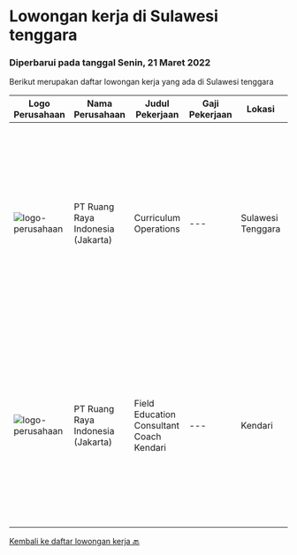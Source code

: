 
  # Lowongan kerja di Sulawesi tenggara

  ### Diperbarui pada tanggal Senin, 21 Maret 2022

  Berikut merupakan daftar lowongan kerja yang ada di Sulawesi tenggara

  |Logo Perusahaan | Nama Perusahaan | Judul Pekerjaan | Gaji Pekerjaan | Lokasi | Deskripsi | Tanggal diunggah | Pranala |
  | -------------- | --------------- | --------------- | --------- | --------- | -------------- | ------- | ----------- |
  |![logo-perusahaan](https://image-service-cdn.seek.com.au/7eee59ea5934120f389dd02961ddcb6b62946481/ee4dce1061f3f616224767ad58cb2fc751b8d2dc)|PT Ruang Raya Indonesia (Jakarta)|Curriculum Operations|---|Sulawesi Tenggara|Ruangguru is a tech-enabled education company that provides a one-stop learning experience for students to have better access to quality content and...|Kamis, 10 Maret 2022|https://www.jobstreet.co.id/id/job/curriculum-operations-1030870478?token=0~db3c9be8-73a3-41a1-9532-aa9c575727aa&sectionRank=1&jobId=jobstreet-id-job-1030870478|
|![logo-perusahaan](https://image-service-cdn.seek.com.au/7eee59ea5934120f389dd02961ddcb6b62946481/ee4dce1061f3f616224767ad58cb2fc751b8d2dc)|PT Ruang Raya Indonesia (Jakarta)|Field Education Consultant Coach Kendari|---|Kendari|Ruangguru is a tech-enabled education company that provides a one-stop learning experience for students to have better access to quality content and...|Kamis, 10 Maret 2022|https://www.jobstreet.co.id/id/job/field-education-consultant-coach-kendari-1030728078?token=0~db3c9be8-73a3-41a1-9532-aa9c575727aa&sectionRank=2&jobId=jobstreet-id-job-1030728078|


  [Kembali ke daftar lowongan kerja 🔙](../README.md#daftar-lowongan-kerja)
  